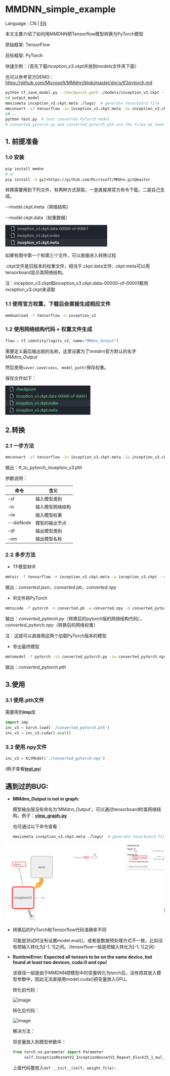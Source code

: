 # MMDNN_simple_example

Language : CN | [EN](./README.en.md) 

本文主要介绍了如何用<a herf='https://github.com/microsoft/MMdnn'>MMDNN</a>把Tensorflow模型转换为PyTorch模型

原始框架: TensorFlow

目标框架: PyTorch

快速示例：（首先下载*inception_v3.ckpt*并放到models文件夹下面）

也可以参考官方DEMO：<a herf='https://github.com/Microsoft/MMdnn/blob/master/docs/tf2pytorch.md'>https://github.com/Microsoft/MMdnn/blob/master/docs/tf2pytorch.md</a>

```sh
python tf_save_model.py --checkpoint_path ./models/inception_v3.ckpt --output_path output_model/inception_v3.ckpt # generate .meta and .data
cd output_model
mmvismeta inception_v3.ckpt.meta ./logs/  # generate tesorboard file
mmconvert -sf tensorflow -in inception_v3.ckpt.meta -iw inception_v3.ckpt --dstNode MMdnn_Output -df pytorch -om converted_pytorch.pth  # one-step converted
cd ..
python test.py  # test converted PyTorch model
# converted_pytorch.py and converted_pytorch.pth are the files we need 
```



## 1. 前提准备

### 1.0 安装

   ```bash
   pip install mmdnn
   # or 
   pip install -U git+https://github.com/Microsoft/MMdnn.git@master
   ```

   转换需要用到下列文件，有两种方式获取，一是直接用官方命令下载，二是自己生成。

   --model.ckpt.meta（网络结构）

   --model.ckpt.data（权重数据）

   ![image-20210421220158771](./readme_img/image-20210421220158771.png)

   如果有图中第一个和第三个文件，可以直接进入转换过程

   .ckpt文件是旧版本的权重文件，相当于.ckpt.data文件; .ckpt.meta可以用tensorboard显示其网络结构。

   注：inception_v3.ckpt和inception_v3.ckpt.data-00000-of-00001都用inception_v3.ckpt来读取

### 1.1 使用官方权重，下载后会直接生成相应文件

   ```bash
   mmdownload -f tensorflow -n inception_v3
   ```
### 1.2 使用网络结构代码 + 权重文件生成

   ```python
   flow = tf.identity(logits_v3, name="MMdnn_Output")  
   ```

   需要定义最后输出层的名称，这里设置为了mmdnn官方默认的名字*MMdnn_Output*

   然后使用```saver.save(sess, model_path)```保存权重。

   保存文件如下：

   ![image-20210422090831223](./readme_img/image-20210422090831223.png)

## 2.转换

### 2.1 一步方法

   ```bash
   mmconvert -sf tensorflow -in inception_v3.ckpt.meta -iw inception_v3.ckpt --dstNode MMdnn_Output -df pytorch -om tf_to_pytorch_inception_v3.pth
   ```

   输出：tf_to_pytorch_inception_v3.pth

   参数说明：

   | 命令      | 含义             |
   | --------- | ---------------- |
   | -sf       | 输入模型类别     |
   | -in       | 输入模型网络结构 |
   | -iw       | 输入模型权重     |
   | --dstNode | 模型的输出节点   |
   | -df       | 输出模型类别     |
   | -om       | 输出模型名称     |

   

### 2.2 多步方法

   * TF模型转IR

   ```bash
   mmtoir -f tensorflow -n inception_v3.ckpt.meta -w inception_v3.ckpt --dstNode MMdnn_Output -o converted
   ```

   输出：*converted.json*，*converted.pb*，*converted.npy*
   

   * IR文件转PyTorch

   ```bash
   mmtocode -f pytorch -n converted.pb -w converted.npy -d converted_pytorch.py -dw converted_pytorch.npy
   ```

   输出：*converted_pytorch.py*（转换后的pytorch版的网络结构代码），*converted_pytorch.npy*（转换后的网络权重）

   注：这就可以直接用这两个加载PyTorch版本的模型

   * 导出最终模型

   ```bash
   mmtomodel -f pytorch -in converted_pytorch.py -iw converted_pytorch.npy -o converted_pytorch.pth
   ```
   
   输出：*converted_pytorch.pth*

## 3.使用

### 3.1 使用.pth文件

   需要用到**imp**库

   ```python
   import imp
   inc_v3 = torch.load('./converted_pytorch.pth')
   inc_v3 = inc_v3.cuda().eval()
   ```

### 3.2 使用.npy文件

   ```python
   inc_v3 = KitModel('./converted_pytorch.npy')
   ```
   
   (例子查看[**test.py**](./test.py))

## 遇到过的BUG:

* **MMdnn_Output is not in graph:**

  模型输出层没有命名为’MMdnn_Output‘，可以通过tensorboard检查网络结构。例子：[**view_graph.py**](./models/view_graph.py)

  也可通过以下命令查看：

  ```bash
  mmvismeta inception_v3.ckpt.meta ./logs/  # generate tesorboard file 
  ```

![image-20210422091652201](./readme_img/image-20210422091652201.png)


* 转换后的PyTorch和Tensorflow代码准确率不同

  可能是测试时没有设置model.eval()，或者是数据预处理方式不一致，比如没有把输入转化为[-1, 1]之间。（tensorflow一般是把输入转化为[-1, 1]之间）
  
* **RuntimeError: Expected all tensors to be on the same device, but found at least two devices, cuda:0 and cpu!**
   
   该错误一般是由于MMDNN把模型中的变量转化为torch后，没有把其放入模型参数中，因此无法直接用model.cuda()把变量放入GPU。
   
   转化前代码：
   
   ![image](https://user-images.githubusercontent.com/40712151/118211339-999d7e00-b49e-11eb-8fa8-5678d43b9de6.png)

   转化后代码：
   
   ![image](https://user-images.githubusercontent.com/40712151/118211095-298ef800-b49e-11eb-81c5-0362662701d5.png)
   
   解决方法：
   
   将变量放入到模型参数中：
   
   ```python
   from torch.nn.parameter import Parameter
        self.InceptionResnetV2_InceptionResnetV2_Repeat_block35_1_mul_x = Parameter(torch.autograd.Variable(torch.Tensor([0.17000000178813934]), requires_grad=False))
   ```
   
   上面代码要放入```def __init__(self, weight_file):```
  
